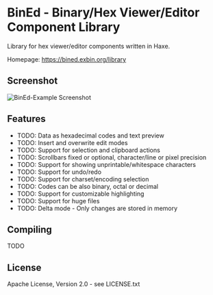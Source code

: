 BinEd - Binary/Hex Viewer/Editor Component Library
==================================================

Library for hex viewer/editor components written in Haxe.

Homepage: https://bined.exbin.org/library  

Screenshot
----------

![BinEd-Example Screenshot](images/example_screenshot.png?raw=true)

Features
--------

  * TODO: Data as hexadecimal codes and text preview
  * TODO: Insert and overwrite edit modes
  * TODO: Support for selection and clipboard actions
  * TODO: Scrollbars fixed or optional, character/line or pixel precision
  * TODO: Support for showing unprintable/whitespace characters
  * TODO: Support for undo/redo
  * TODO: Support for charset/encoding selection
  * TODO: Codes can be also binary, octal or decimal
  * TODO: Support for customizable highlighting
  * TODO: Support for huge files
  * TODO: Delta mode - Only changes are stored in memory

Compiling
---------

TODO

License
-------

Apache License, Version 2.0 - see LICENSE.txt  

